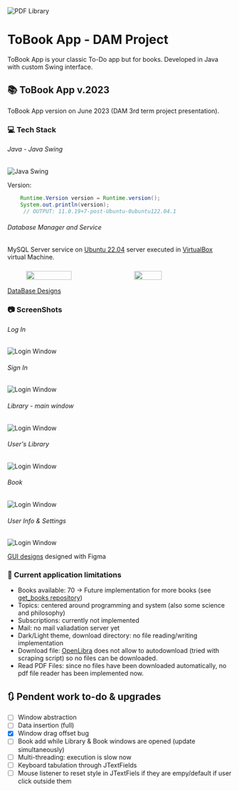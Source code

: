 ![PDF Library](img/logo.png)

# ToBook App - DAM Project

ToBook App is your classic To-Do app but for books. Developed in Java with custom Swing interface.

## :books: ToBook App v.2023

ToBook App version on June 2023 (DAM 3rd term project presentation).

### :computer: Tech Stack

###### Java - Java Swing

![Java Swing](https://i.morioh.com/201107/4363daf9.webp "Java Swing Image")

Version:

```java
	Runtime.Version version = Runtime.version();
    System.out.println(version);
	 // OUTPUT: 11.0.19+7-post-Ubuntu-0ubuntu122.04.1
```

###### Database Manager and Service

MySQL Server service on [Ubuntu 22.04](https://releases.ubuntu.com/jammy/) server executed in [VirtualBox](https://www.virtualbox.org/) virtual Machine.

<h3 style="
			  display: flex;
			  justify-content:center;
			  align-items:center;
">

<img src="https://cdn.jsdelivr.net/gh/devicons/devicon/icons/mysql/mysql-original-wordmark.svg" style="width:45%; margin-right:1em"/>

<img src="https://cdn.jsdelivr.net/gh/devicons/devicon/icons/ubuntu/ubuntu-plain-wordmark.svg" style="width:35%"/>

</h3>

[DataBase Designs](documentation/DataBase/README.md)

### :camera: ScreenShots

###### Log In

![Login Window](screenshots/Login.png)

###### Sign In

![Login Window](screenshots/Signin.png)

###### Library - main window

![Login Window](screenshots/Library.png)

###### User's Library

![Login Window](screenshots/user_library.png)

###### Book

![Login Window](screenshots/Book.png)

###### User Info & Settings

![Login Window](screenshots/userInfo&settings.png)

[GUI designs](documentation/WindowsDesigns/README.md) designed with Figma <img src="https://cdn.jsdelivr.net/gh/devicons/devicon/icons/figma/figma-original.svg" style="width:1em;"/>

### :red_circle: Current application limitations

-  Books available: 70 -> Future implementation for more books (see [get_books repository](https://github.com/CharlyMech/get_books_PDFLibrary))
-  Topics: centered around programming and system (also some science and philosophy)
-  Subscriptions: currently not implemented
-  Mail: no mail valiadation server yet
-  Dark/Light theme, download directory: no file reading/writing implementation
-  Download file: [OpenLibra](https://openlibra.com/) does not allow to autodownload (tried with scraping script) so no files can be downloaded.
-  Read PDF Files: since no files have been downloaded automatically, no pdf file reader has been implemented now.

## :arrows_clockwise: Pendent work to-do & upgrades

-  [ ] Window abstraction
-  [ ] Data insertion (full)
-  [x] Window drag offset bug
-  [ ] Book add while Library & Book windows are opened (update simultaneously)
-  [ ] Multi-threading: execution is slow now
-  [ ] Keyboard tabulation through JTextFields
-  [ ] Mouse listener to reset style in JTextFiels if they are empy/default if user click outside them
